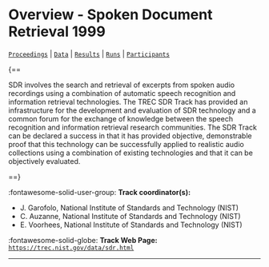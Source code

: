 # Overview - Spoken Document Retrieval 1999

[`Proceedings`](./proceedings.md) | [`Data`](./data.md) | [`Results`](./results.md) | [`Runs`](./runs.md) | [`Participants`](./participants.md)

{==

SDR involves the search and retrieval of excerpts from spoken audio recordings using a combination of automatic speech recognition and information retrieval technologies. The TREC SDR Track has provided an infrastructure for the development and evaluation of SDR technology and a common forum for the exchange of knowledge between the speech recognition and information retrieval research communities. The SDR Track can be declared a success in that it has provided objective, demonstrable proof that this technology can be successfully applied to realistic audio collections using a combination of existing technologies and that it can be objectively evaluated.

==}

:fontawesome-solid-user-group: **Track coordinator(s):**

- J. Garofolo, National Institute of Standards and Technology (NIST) 
- C. Auzanne, National Institute of Standards and Technology (NIST) 
- E. Voorhees, National Institute of Standards and Technology (NIST) 

:fontawesome-solid-globe: **Track Web Page:** [`https://trec.nist.gov/data/sdr.html`](https://trec.nist.gov/data/sdr.html) 

---

